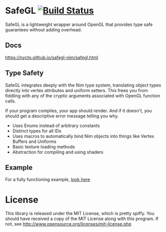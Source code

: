 # SafeGL [![Build Status](https://travis-ci.org/Nycto/safegl-nim.svg?branch=master)](https://travis-ci.org/Nycto/safegl-nim)


SafeGL is a lightweight wrapper around OpenGL that provides type safe guarantees
without adding overhead.

## Docs

https://nycto.github.io/safegl-nim/safegl.html

## Type Safety

SafeGL integrates deeply with the Nim type system, translating object types
directly into vertex attributes and uniform setters. This frees you from
fiddling with any of the cryptic arguments associated with OpenGL function
calls.

If your program compiles, your app should render. And if it doesn't, you should
get a descriptive error message telling you why.

* Uses Enums instead of arbitrary constants
* Distinct types for all IDs
* Uses macros to automatically bind Nim objects into things like Vertex Buffers
  and Uniforms
* Basic texture loading methods
* Abstraction for compiling and using shaders

## Example

For a fully functioning example, [look here](https://github.com/Nycto/safegl-nim/blob/master/example/src/example.nim)

# License

This library is released under the MIT License, which is pretty spiffy. You
should have received a copy of the MIT License along with this program. If not,
see http://www.opensource.org/licenses/mit-license.php

